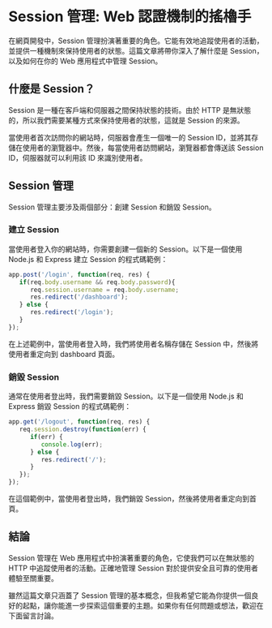 # Session 管理: Web 認證機制的搖櫓手

在網頁開發中，Session 管理扮演著重要的角色。它能有效地追蹤使用者的活動，並提供一種機制來保持使用者的狀態。這篇文章將帶你深入了解什麼是 Session，以及如何在你的 Web 應用程式中管理 Session。

## 什麼是 Session？

Session 是一種在客戶端和伺服器之間保持狀態的技術。由於 HTTP 是無狀態的，所以我們需要某種方式來保持使用者的狀態，這就是 Session 的來源。

當使用者首次訪問你的網站時，伺服器會產生一個唯一的 Session ID，並將其存儲在使用者的瀏覽器中。然後，每當使用者訪問網站，瀏覽器都會傳送該 Session ID，伺服器就可以利用該 ID 來識別使用者。

## Session 管理

Session 管理主要涉及兩個部分：創建 Session 和銷毀 Session。

### 建立 Session

當使用者登入你的網站時，你需要創建一個新的 Session。以下是一個使用 Node.js 和 Express 建立 Session 的程式碼範例：

```javascript
app.post('/login', function(req, res) {
   if(req.body.username && req.body.password){
      req.session.username = req.body.username;
      res.redirect('/dashboard');
   } else {
      res.redirect('/login');
   }
});
```

在上述範例中，當使用者登入時，我們將使用者名稱存儲在 Session 中，然後將使用者重定向到 dashboard 頁面。

### 銷毀 Session

通常在使用者登出時，我們需要銷毀 Session。以下是一個使用 Node.js 和 Express 銷毀 Session 的程式碼範例：

```javascript
app.get('/logout', function(req, res) {
   req.session.destroy(function(err) {
      if(err) {
         console.log(err);
      } else {
         res.redirect('/');
      }
   });
});
```

在這個範例中，當使用者登出時，我們銷毀 Session，然後將使用者重定向到首頁。

## 結論

Session 管理在 Web 應用程式中扮演著重要的角色，它使我們可以在無狀態的 HTTP 中追蹤使用者的活動。正確地管理 Session 對於提供安全且可靠的使用者體驗至關重要。

雖然這篇文章只涵蓋了 Session 管理的基本概念，但我希望它能為你提供一個良好的起點，讓你能進一步探索這個重要的主題。如果你有任何問題或想法，歡迎在下面留言討論。
